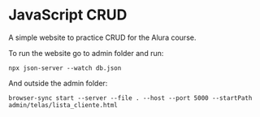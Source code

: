 #  JavaScript CRUD

A simple website to practice CRUD for the Alura course.

To run the website go to admin folder and run:

`npx json-server --watch db.json`

And outside the admin folder:

`browser-sync start --server --file . --host --port 5000 --startPath admin/telas/lista_cliente.html`

